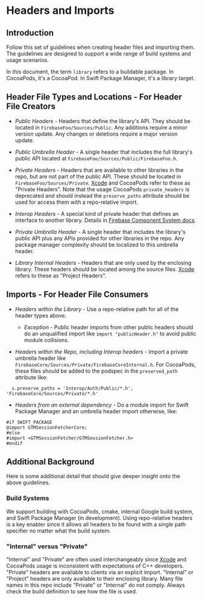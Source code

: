 # Headers and Imports

## Introduction

Follow this set of guidelines when creating header files and importing them. The
guidelines are designed to support a wide range of build systems and usage scenarios.

In this document, the term `library` refers to a buildable package. In CocoaPods, it's a CocoaPod.
In Swift Package Manager, it's a library target.

## Header File Types and Locations - For Header File Creators

* *Public Headers* - Headers that define the library's API. They should be located in
  `FirebaseFoo/Sources/Public`. Any additions require a minor version update. Any changes or
  deletions require a major version update.

* *Public Umbrella Header* - A single header that includes the full library's public API located at
  `FirebaseFoo/Sources/Public/FirebaseFoo.h`.

* *Private Headers* - Headers that are available to other libraries in the repo, but are not part
  of the public API. These should be located in `FirebaseFoo/Sources/Private`.
  [Xcode](https://stackoverflow.com/a/8016333) and CocoaPods refer to these as "Private Headers".
  Note that the usage CocoaPods `private_headers` is deprecated and should instead
  the `preserve_paths` attribute should be used for access them with a repo-relative import.

* *Interop Headers* - A special kind of private header that defines an interface to another library.
  Details in [Firebase Component System docs](Interop/FirebaseComponentSystem.md).

* *Private Umbrella Header* - A single header that includes the library's public API plus any APIs
  provided for other libraries in the repo. Any package manager complexity should be localized to
  this umbrella header.

* *Library Internal Headers* - Headers that are only used by the enclosing library. These headers
  should be located among the source files. [Xcode](https://stackoverflow.com/a/8016333) refers to
  these as "Project Headers".

## Imports - For Header File Consumers

* *Headers within the Library* - Use a repo-relative path for all of the header types above.
  * *Exception* - Public header imports from other public headers should do an unqualified
  import like `import "publicHeader.h"` to avoid public module collisions.

* *Headers within the Repo, including Interop headers* - Import a private umbrella header like
  `FirebaseCore/Sources/Private/FirebaseCoreInternal.h`. For CocoaPods, these files should be
  added to the podspec in the `preserved_path` attribute like:
```
  s.preserve_paths = 'Interop/Auth/Public/*.h', 'FirebaseCore/Sources/Private/*.h'
```

* *Headers from an external dependency* - Do a module import for Swift Package Manager and an
  umbrella header import otherwise, like: 
```
#if SWIFT_PACKAGE
@import GTMSessionFetcherCore;
#else
#import <GTMSessionFetcher/GTMSessionFetcher.h>
#endif
```

## Additional Background

Here is some additional detail that should give deeper insight onto the above guidelines.

### Build Systems

We support building with CocoaPods, cmake, internal Google build system, and Swift Package
Manager (in development). Using repo-relative headers is a key enabler since it allows all headers
to be found with a single path specifier no matter what the build system.

### "Internal" versus "Private"

"Internal" and "Private" are often used interchangeably since
[Xcode](https://stackoverflow.com/a/8016333) and CocoaPods usage is
inconsistent with expectations of C++ developers. "Private" headers are available to clients
via an explicit import. "Internal" or "Project" headers are only available to their enclosing
library. Many file names in this repo include "Private" or "Internal" do not comply. Always
check the build definition to see how the file is used.
